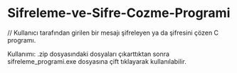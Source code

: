 # Sifreleme-ve-Sifre-Cozme-Programi

// Kullanıcı tarafından girilen bir mesajı şifreleyen ya da şifresini çözen C programı.

Kullanımı: .zip dosyasındaki dosyaları çıkarttıktan sonra sifreleme_programi.exe dosyasına çift tıklayarak kullanılabilir.
